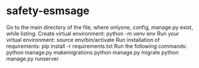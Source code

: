 # safety-esmsage
Go to the main directory of the file, where onlyone, config, manage.py exist, while listing.
Create virtual environment: python -m venv env
Run your virtual environment: source env/bin/activate
Run installation of requirements: pip install -r requirements.txt
Run the following commands: python manage.py makemigrations
python manage.py migrate
python manage.py runserver
